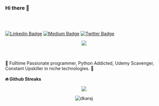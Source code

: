 ### Hi there 👋 
<br>
<br>

<a href="https://www.linkedin.com/in/dorela-karaj/" rel="nofollow"><img src="https://img.shields.io/badge/linkedin-%230077B5.svg?style=for-the-badge&logo=linkedin&logoColor=white" alt="Linkedin Badge" data-canonical- style="max-width: 100%;"></a>
<a href="https://dkwebsolutions.medium.com" rel="nofollow"><img src="https://img.shields.io/badge/medium-%2312100E.svg?style=for-the-badge&logo=medium&logoColor=white" alt="Medium Badge" data-canonical- style="max-width: 100%;"></a>
<a href="https://twitter.com/dorelakaraj" rel="nofollow"><img src="https://img.shields.io/badge/twitter-%231DA1F2.svg?style=for-the-badge&logo=twitter&logoColor=white" alt="Twitter Badge" data-canonical- style="max-width: 100%;"></a>
<p align='center'>
    <img src="https://gidigi.com/cdn/love.gif">
</p>

<br>
<br>
🐍 Fulltime Passionate programmer, Python Addicted, Udemy Scavenger, Constant Upskiller in niche technologies. 🐍
<br>
<br>
<b>🔥 Github Streaks</b>
<p align="center">
<img src="https://github-readme-stats.vercel.app/api?username=dkaraj&show_icons=true&theme=jolly&count_private=true"/>
</p>


<p align="center">
<img src="https://github-readme-streak-stats.herokuapp.com/?user=dkaraj&theme=black-ice&hide_border=true&stroke=0000&background=0D1117&ring=e05397&fire=e05397&currStreakLabel=e05397&bg_color=30,e96443,904e95&title_color=fff&text_color=fff" alt="dkaraj" /></p>
<br>
